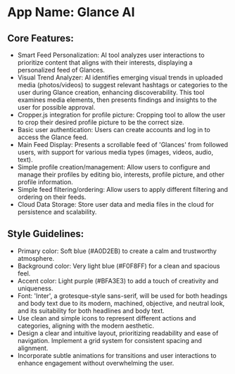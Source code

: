 # **App Name**: Glance AI

## Core Features:

- Smart Feed Personalization: AI tool analyzes user interactions to prioritize content that aligns with their interests, displaying a personalized feed of Glances.
- Visual Trend Analyzer: AI identifies emerging visual trends in uploaded media (photos/videos) to suggest relevant hashtags or categories to the user during Glance creation, enhancing discoverability. This tool examines media elements, then presents findings and insights to the user for possible approval.
- Cropper.js integration for profile picture: Cropping tool to allow the user to crop their desired profile picture to be the correct size.
- Basic user authentication: Users can create accounts and log in to access the Glance feed.
- Main Feed Display: Presents a scrollable feed of 'Glances' from followed users, with support for various media types (images, videos, audio, text).
- Simple profile creation/management: Allow users to configure and manage their profiles by editing bio, interests, profile picture, and other profile information.
- Simple feed filtering/ordering: Allow users to apply different filtering and ordering on their feeds.
- Cloud Data Storage: Store user data and media files in the cloud for persistence and scalability.

## Style Guidelines:

- Primary color: Soft blue (#A0D2EB) to create a calm and trustworthy atmosphere.
- Background color: Very light blue (#F0F8FF) for a clean and spacious feel.
- Accent color: Light purple (#BFA3E3) to add a touch of creativity and uniqueness.
- Font: 'Inter', a grotesque-style sans-serif, will be used for both headings and body text due to its modern, machined, objective, and neutral look, and its suitability for both headlines and body text.
- Use clean and simple icons to represent different actions and categories, aligning with the modern aesthetic.
- Design a clear and intuitive layout, prioritizing readability and ease of navigation. Implement a grid system for consistent spacing and alignment.
- Incorporate subtle animations for transitions and user interactions to enhance engagement without overwhelming the user.